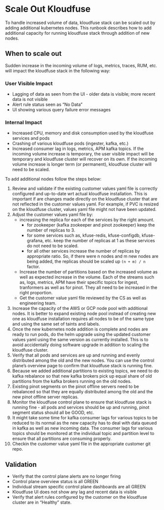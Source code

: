 # Scale Out Kloudfuse

To handle increased volume of data, kloudfuse stack can be scaled out by adding additional kubernetes nodes. This runbook describes how to add additional capacity for running kloudfuse stack through addition of new nodes.

## When to scale out
Sudden increase in the incoming volume of logs, metrics, traces, RUM, etc. will impact the kloudfuse stack in the following way:
### User Visible Impact
* Lagging of data as seen from the UI - older data is visible; more recent data is not visible
* Alert rule status seen as “No Data”
* UI showing various query failure error messages
### Internal Impact
* Increased CPU, memory and disk consumption used by the kloudfuse services and pods
* Crashing of various kloudfuse pods (ingester, kafka, etc.)
* Increased consumer lag in logs, metrics, APM kafka topics.
If the incoming volume increase is temporary, the user visible impact will be temporary and kloudfuse cluster will recover on its own.
If the incoming volume increase is longer term (or permanent), kloudfuse cluster will need to be scaled.

To add additional nodes follow the steps below:
1. Review and validate if the existing customer values yaml file is correctly configured and up-to-date wrt actual kloudfuse installation. This is important if are changes made directly on the kloudfuse cluster that are not reflected in the customer values yaml. For example, if PVC is resized on the kloudfuse cluster, values yaml file might not have been updated.
2. Adjust the customer values yaml file by:
    * increasing the replica for each of the services by the right amount.
        * for zookeeper (kafka zookeeper and pinot zookeeper) keep the number of replicas to 3.
        * for some services such as, kfuse-redis, kfuse-configdb, kfuse-grafana, etc. keep the number of replicas at 1 as these services do not need to be scaled.
        * for all other services increase the number of replicas by appropriate ratio. So, if there were n nodes and m new nodes are being added, the replicas should be scaled up `(n + m) / n` factor.
    * Increase the number of partitions based on the increased volume as well as expected increase in the volume. Each of the streams such as, logs, metrics, APM have their specific topics for ingest, tranformers as well as for pinot. They all need to be increased in the right proportion.
    * Get the customer value yaml file reviewed by the CS as well as engineering team.
3. Increase the capacity of the AWS or GCP node pool with additional nodes. It is better to expand existing node pool instead of creating new one as kloudfuse installation requires all nodes to be of the same type and using the same set of taints and labels.
4. Once the new kubernetes node addition is complete and nodes are ready to run pods, do the helm upgrade using the updated customer values yaml using the same version as currently installed. This is to avoid accidentally doing software upgrade in addition to scaling the kloudfuse cluster.
5. Verify that all pods and services are up and running and evenly distributed among the old and the new nodes. You can use the control plane’s overview page to confirm that kloudfuse stack is running fine.
6. Because we added additional partitions to existing topics, we need to do kafka rebalance so that new kafka brokers pick up equal share of old partitions from the kafka brokers running on the old nodes.
7. Existing pinot segments on the pinot offline servers need to be rebalanced so that they are equally distributed among the old and the new pinot offline server replicas.
8. Monitor the kloudfuse control plane to ensure that kloudfuse stack is running fine - all pods and services should be up and running, pinot segment status should all be GOOD, etc.
9. It might take some time for kafka consumer lags for various topics to be reduced to its normal as the new capacity has to deal with data queued in kafka as well as new incoming data. The consumer lags for various topics should be monitored at the individual topic and partition level to ensure that all partitions are consuming properly.
10. Checkin the customer value yaml file in the appropriate customer git repo.

## Validation
* Verify that the control plane alerts are no longer firing
* Control plane overview status is all GREEN
* Individual stream specific control plane dashboards are all GREEN
* Kloudfuse UI does not show any lag and recent data is visible
* Verify that alert rules configured by the customer on the kloudfuse cluster are in “Healthy” state.
